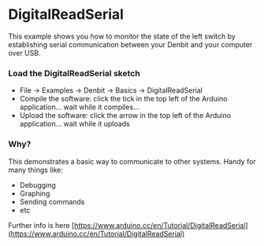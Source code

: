# DigitalReadSerial

This example shows you how to monitor the state of the left switch by establishing serial communication 
between your Denbit and your computer over USB. 


### Load the DigitalReadSerial sketch
- File -> Examples -> Denbit -> Basics -> DigitalReadSerial
- Compile the software: click the tick in the top left of the Arduino application... wait while it compiles...
- Upload the software: click the arrow in the top left of the Arduino application... wait while it uploads

### Why?
This demonstrates a basic way to communicate to other systems. Handy for many things like:
- Debugging
- Graphing
- Sending commands
- etc

Further info is here [https://www.arduino.cc/en/Tutorial/DigitalReadSerial](https://www.arduino.cc/en/Tutorial/DigitalReadSerial)
